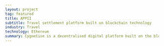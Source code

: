 ```yaml
---
layout: project
tag: featured
title: APPII
subtitle: Travel settlement platform built on blockchain technology
industry: Travel
technology: Ethereum
summary: Cygnetise is a decentralised digital platform built on the blockchain that solves the pain of managing your Authorised Signatory Lists, making it secure and efficient.
---
```

